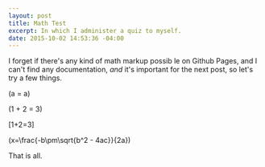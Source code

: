 ```yaml
---
layout: post
title: Math Test
excerpt: In which I administer a quiz to myself.
date: 2015-10-02 14:53:36 -04:00
---
```


I forget if there's any kind of math markup possib le on Github Pages,
and I can't find any documentation, *and* it's important for the next
post, so let's try a few things.

\(a = a\)

\(1 + 2 = 3\)

\[1+2=3\]

\(x=\frac{-b\pm\sqrt{b^2 - 4ac}}{2a}\)

That is all.
